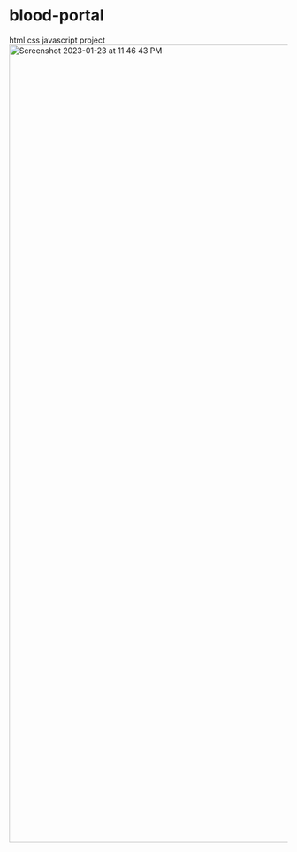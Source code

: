 # blood-portal
html css javascript project 
<img width="1440" alt="Screenshot 2023-01-23 at 11 46 43 PM" src="https://user-images.githubusercontent.com/89589614/214118308-8338ca79-1065-4fec-be2b-2cecfcd63fc9.png">
